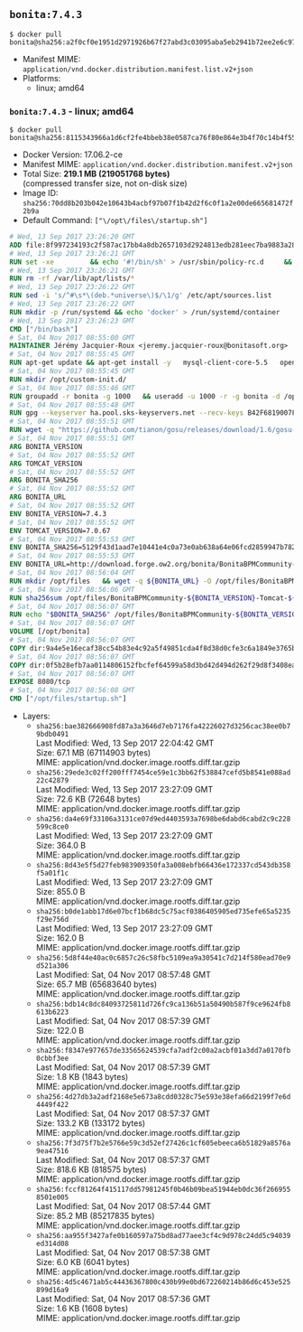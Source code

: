 ## `bonita:7.4.3`

```console
$ docker pull bonita@sha256:a2f0cf0e1951d2971926b67f27abd3c03095aba5eb2941b72ee2e6c972f4c6ce
```

-	Manifest MIME: `application/vnd.docker.distribution.manifest.list.v2+json`
-	Platforms:
	-	linux; amd64

### `bonita:7.4.3` - linux; amd64

```console
$ docker pull bonita@sha256:8115343966a1d6cf2fe4bbeb38e0587ca76f80e864e3b4f70c14b4f555aad892
```

-	Docker Version: 17.06.2-ce
-	Manifest MIME: `application/vnd.docker.distribution.manifest.v2+json`
-	Total Size: **219.1 MB (219051768 bytes)**  
	(compressed transfer size, not on-disk size)
-	Image ID: `sha256:70dd8b203b042e10643b4acbf97b07f1b42d2f6c0f1a2e00de665681472f2b9a`
-	Default Command: `["\/opt\/files\/startup.sh"]`

```dockerfile
# Wed, 13 Sep 2017 23:26:20 GMT
ADD file:8f997234193c2f587ac17bb4a8db2657103d2924813edb281eec7ba9883a2806 in / 
# Wed, 13 Sep 2017 23:26:21 GMT
RUN set -xe 		&& echo '#!/bin/sh' > /usr/sbin/policy-rc.d 	&& echo 'exit 101' >> /usr/sbin/policy-rc.d 	&& chmod +x /usr/sbin/policy-rc.d 		&& dpkg-divert --local --rename --add /sbin/initctl 	&& cp -a /usr/sbin/policy-rc.d /sbin/initctl 	&& sed -i 's/^exit.*/exit 0/' /sbin/initctl 		&& echo 'force-unsafe-io' > /etc/dpkg/dpkg.cfg.d/docker-apt-speedup 		&& echo 'DPkg::Post-Invoke { "rm -f /var/cache/apt/archives/*.deb /var/cache/apt/archives/partial/*.deb /var/cache/apt/*.bin || true"; };' > /etc/apt/apt.conf.d/docker-clean 	&& echo 'APT::Update::Post-Invoke { "rm -f /var/cache/apt/archives/*.deb /var/cache/apt/archives/partial/*.deb /var/cache/apt/*.bin || true"; };' >> /etc/apt/apt.conf.d/docker-clean 	&& echo 'Dir::Cache::pkgcache ""; Dir::Cache::srcpkgcache "";' >> /etc/apt/apt.conf.d/docker-clean 		&& echo 'Acquire::Languages "none";' > /etc/apt/apt.conf.d/docker-no-languages 		&& echo 'Acquire::GzipIndexes "true"; Acquire::CompressionTypes::Order:: "gz";' > /etc/apt/apt.conf.d/docker-gzip-indexes 		&& echo 'Apt::AutoRemove::SuggestsImportant "false";' > /etc/apt/apt.conf.d/docker-autoremove-suggests
# Wed, 13 Sep 2017 23:26:21 GMT
RUN rm -rf /var/lib/apt/lists/*
# Wed, 13 Sep 2017 23:26:22 GMT
RUN sed -i 's/^#\s*\(deb.*universe\)$/\1/g' /etc/apt/sources.list
# Wed, 13 Sep 2017 23:26:22 GMT
RUN mkdir -p /run/systemd && echo 'docker' > /run/systemd/container
# Wed, 13 Sep 2017 23:26:23 GMT
CMD ["/bin/bash"]
# Sat, 04 Nov 2017 08:55:00 GMT
MAINTAINER Jérémy Jacquier-Roux <jeremy.jacquier-roux@bonitasoft.org>
# Sat, 04 Nov 2017 08:55:45 GMT
RUN apt-get update && apt-get install -y   mysql-client-core-5.5   openjdk-7-jre-headless   postgresql-client   unzip   wget   zip   && rm -rf /var/lib/apt/lists/*
# Sat, 04 Nov 2017 08:55:45 GMT
RUN mkdir /opt/custom-init.d/
# Sat, 04 Nov 2017 08:55:46 GMT
RUN groupadd -r bonita -g 1000   && useradd -u 1000 -r -g bonita -d /opt/bonita/ -s /sbin/nologin -c "Bonita User" bonita
# Sat, 04 Nov 2017 08:55:48 GMT
RUN gpg --keyserver ha.pool.sks-keyservers.net --recv-keys B42F6819007F00F88E364FD4036A9C25BF357DD4
# Sat, 04 Nov 2017 08:55:51 GMT
RUN wget -q "https://github.com/tianon/gosu/releases/download/1.6/gosu-$(dpkg --print-architecture)" -O /usr/local/bin/gosu   && wget -q "https://github.com/tianon/gosu/releases/download/1.6/gosu-$(dpkg --print-architecture).asc" -O /usr/local/bin/gosu.asc   && gpg --verify /usr/local/bin/gosu.asc   && rm /usr/local/bin/gosu.asc   && chmod +x /usr/local/bin/gosu
# Sat, 04 Nov 2017 08:55:51 GMT
ARG BONITA_VERSION
# Sat, 04 Nov 2017 08:55:52 GMT
ARG TOMCAT_VERSION
# Sat, 04 Nov 2017 08:55:52 GMT
ARG BONITA_SHA256
# Sat, 04 Nov 2017 08:55:52 GMT
ARG BONITA_URL
# Sat, 04 Nov 2017 08:55:52 GMT
ENV BONITA_VERSION=7.4.3
# Sat, 04 Nov 2017 08:55:52 GMT
ENV TOMCAT_VERSION=7.0.67
# Sat, 04 Nov 2017 08:55:53 GMT
ENV BONITA_SHA256=5129f43d1aad7e10441e4c0a73e0ab638a64e06fcd2859947b782e08fe9b6bab
# Sat, 04 Nov 2017 08:55:53 GMT
ENV BONITA_URL=http://download.forge.ow2.org/bonita/BonitaBPMCommunity-7.4.3-Tomcat-7.0.67.zip
# Sat, 04 Nov 2017 08:56:04 GMT
RUN mkdir /opt/files   && wget -q ${BONITA_URL} -O /opt/files/BonitaBPMCommunity-${BONITA_VERSION}-Tomcat-${TOMCAT_VERSION}.zip
# Sat, 04 Nov 2017 08:56:06 GMT
RUN sha256sum /opt/files/BonitaBPMCommunity-${BONITA_VERSION}-Tomcat-${TOMCAT_VERSION}.zip
# Sat, 04 Nov 2017 08:56:07 GMT
RUN echo "$BONITA_SHA256" /opt/files/BonitaBPMCommunity-${BONITA_VERSION}-Tomcat-${TOMCAT_VERSION}.zip | sha256sum -c -
# Sat, 04 Nov 2017 08:56:07 GMT
VOLUME [/opt/bonita]
# Sat, 04 Nov 2017 08:56:07 GMT
COPY dir:9a4e5e16ecaf38cc54b83e4c92a5f49851cda4f8d38d0cfe3c6a1849e3765b28 in /opt/files 
# Sat, 04 Nov 2017 08:56:07 GMT
COPY dir:0f5b28efb7aa0114806152fbcfef64599a58d3bd42d494d262f29d8f3408ea15 in /opt/templates 
# Sat, 04 Nov 2017 08:56:07 GMT
EXPOSE 8080/tcp
# Sat, 04 Nov 2017 08:56:08 GMT
CMD ["/opt/files/startup.sh"]
```

-	Layers:
	-	`sha256:bae382666908fd87a3a3646d7eb7176fa42226027d3256cac38ee0b79bdb0491`  
		Last Modified: Wed, 13 Sep 2017 22:04:42 GMT  
		Size: 67.1 MB (67114903 bytes)  
		MIME: application/vnd.docker.image.rootfs.diff.tar.gzip
	-	`sha256:29ede3c02ff200fff7454ce59e1c3bb62f538847cefd5b8541e088ad22c42879`  
		Last Modified: Wed, 13 Sep 2017 23:27:09 GMT  
		Size: 72.6 KB (72648 bytes)  
		MIME: application/vnd.docker.image.rootfs.diff.tar.gzip
	-	`sha256:da4e69f33106a3131ce07d9ed4403593a7698be6dabd6cabd2c9c228599c8ce0`  
		Last Modified: Wed, 13 Sep 2017 23:27:09 GMT  
		Size: 364.0 B  
		MIME: application/vnd.docker.image.rootfs.diff.tar.gzip
	-	`sha256:8d43e5f5d27feb983909350fa3a008ebfb66436e172337cd543db358f5a01f1c`  
		Last Modified: Wed, 13 Sep 2017 23:27:09 GMT  
		Size: 855.0 B  
		MIME: application/vnd.docker.image.rootfs.diff.tar.gzip
	-	`sha256:b0de1abb17d6e07bcf1b68dc5c75acf0386405905ed735efe65a5235f29e756d`  
		Last Modified: Wed, 13 Sep 2017 23:27:09 GMT  
		Size: 162.0 B  
		MIME: application/vnd.docker.image.rootfs.diff.tar.gzip
	-	`sha256:5d8f44e40ac0c6857c26c58fbc5109ea9a30541c7d214f580ead70e9d521a306`  
		Last Modified: Sat, 04 Nov 2017 08:57:48 GMT  
		Size: 65.7 MB (65683640 bytes)  
		MIME: application/vnd.docker.image.rootfs.diff.tar.gzip
	-	`sha256:bdb14c8dc84093725811d726fc9ca136b51a50490b587f9ce9624fb8613b6223`  
		Last Modified: Sat, 04 Nov 2017 08:57:39 GMT  
		Size: 122.0 B  
		MIME: application/vnd.docker.image.rootfs.diff.tar.gzip
	-	`sha256:f8347e977657de33565624539cfa7adf2c00a2acbf01a3dd7a0170fb0cbbf3ee`  
		Last Modified: Sat, 04 Nov 2017 08:57:39 GMT  
		Size: 1.8 KB (1843 bytes)  
		MIME: application/vnd.docker.image.rootfs.diff.tar.gzip
	-	`sha256:4d27db3a2adf2168e5e673a8cdd0328c75e593e38efa66d2199f7e6d4449f422`  
		Last Modified: Sat, 04 Nov 2017 08:57:37 GMT  
		Size: 133.2 KB (133172 bytes)  
		MIME: application/vnd.docker.image.rootfs.diff.tar.gzip
	-	`sha256:7f3d75f7b2e5766e59c3d52ef27426c1cf605ebeeca6b51829a8576a9ea47516`  
		Last Modified: Sat, 04 Nov 2017 08:57:37 GMT  
		Size: 818.6 KB (818575 bytes)  
		MIME: application/vnd.docker.image.rootfs.diff.tar.gzip
	-	`sha256:fccf81264f415117dd57981245f0b46b09bea51944eb0dc36f2669558501e005`  
		Last Modified: Sat, 04 Nov 2017 08:57:44 GMT  
		Size: 85.2 MB (85217835 bytes)  
		MIME: application/vnd.docker.image.rootfs.diff.tar.gzip
	-	`sha256:aa955f3427afe0b160597a75bd8ad77aee3cf4c9d978c24dd5c94039ed314d08`  
		Last Modified: Sat, 04 Nov 2017 08:57:38 GMT  
		Size: 6.0 KB (6041 bytes)  
		MIME: application/vnd.docker.image.rootfs.diff.tar.gzip
	-	`sha256:4d5c4671ab5c44436367800c430b99e0bd672260214b86d6c453e525899d16a9`  
		Last Modified: Sat, 04 Nov 2017 08:57:36 GMT  
		Size: 1.6 KB (1608 bytes)  
		MIME: application/vnd.docker.image.rootfs.diff.tar.gzip
